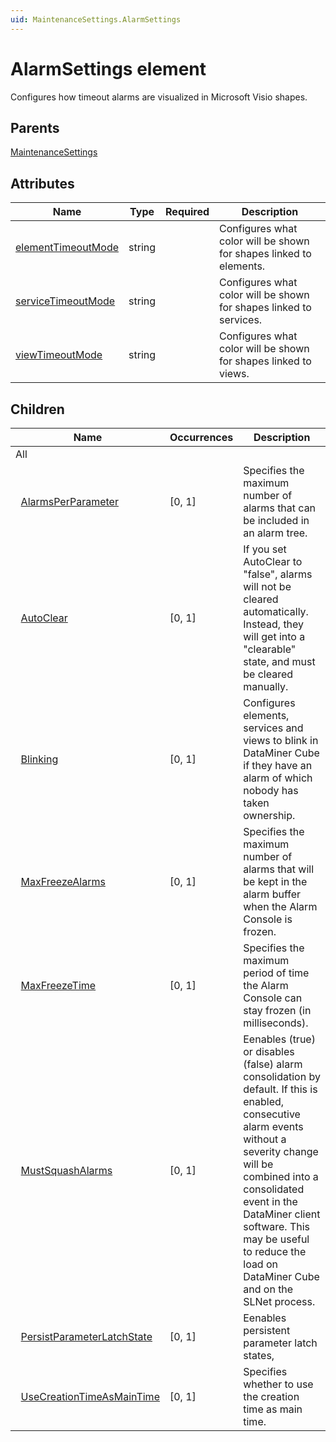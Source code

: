 ```yaml
---
uid: MaintenanceSettings.AlarmSettings
---
```


# AlarmSettings element

Configures how timeout alarms are visualized in Microsoft Visio shapes.

## Parents

[MaintenanceSettings](xref:MaintenanceSettings)

## Attributes

| Name | Type | Required | Description |
| --- | --- | --- | --- |
| [elementTimeoutMode](xref:MaintenanceSettings.AlarmSettings-elementTimeoutMode) | string |  | Configures what color will be shown for shapes linked to elements. |
| [serviceTimeoutMode](xref:MaintenanceSettings.AlarmSettings-serviceTimeoutMode) | string |  | Configures what color will be shown for shapes linked to services. |
| [viewTimeoutMode](xref:MaintenanceSettings.AlarmSettings-viewTimeoutMode) | string |  | Configures what color will be shown for shapes linked to views. |

## Children

| Name | Occurrences | Description |
| --- | --- | --- |
| All |  |  |
| &#160;&#160;[AlarmsPerParameter](xref:MaintenanceSettings.AlarmSettings.AlarmsPerParameter) | [0, 1] | Specifies the maximum number of alarms that can be included in an alarm tree. |
| &#160;&#160;[AutoClear](xref:MaintenanceSettings.AlarmSettings.AutoClear) | [0, 1] | If you set AutoClear to "false", alarms will not be cleared automatically. Instead, they will get into a "clearable" state, and must be cleared manually. |
| &#160;&#160;[Blinking](xref:MaintenanceSettings.AlarmSettings.Blinking) | [0, 1] | Configures elements, services and views to blink in DataMiner Cube if they have an alarm of which nobody has taken ownership. |
| &#160;&#160;[MaxFreezeAlarms](xref:MaintenanceSettings.AlarmSettings.MaxFreezeAlarms) | [0, 1] | Specifies the maximum number of alarms that will be kept in the alarm buffer when the Alarm Console is frozen. |
| &#160;&#160;[MaxFreezeTime](xref:MaintenanceSettings.AlarmSettings.MaxFreezeTime) | [0, 1] | Specifies the maximum period of time the Alarm Console can stay frozen (in milliseconds). |
| &#160;&#160;[MustSquashAlarms](xref:MaintenanceSettings.AlarmSettings.MustSquashAlarms) | [0, 1] | Eenables (true) or disables (false) alarm consolidation by default. If this is enabled, consecutive alarm events without a severity change will be combined into a consolidated event in the DataMiner client software. This may be useful to reduce the load on DataMiner Cube and on the SLNet process. |
| &#160;&#160;[PersistParameterLatchState](xref:MaintenanceSettings.AlarmSettings.PersistParameterLatchState) | [0, 1] | Eenables persistent parameter latch states, |
| &#160;&#160;[UseCreationTimeAsMainTime](xref:MaintenanceSettings.AlarmSettings.UseCreationTimeAsMainTime) | [0, 1] | Specifies whether to use the creation time as main time. |
